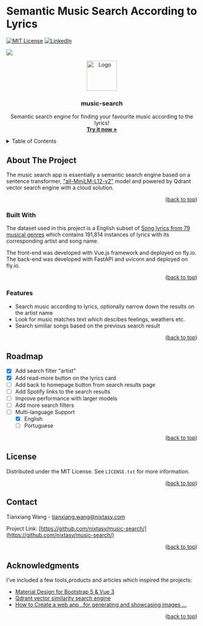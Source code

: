 # Semantic Music Search According to Lyrics

<a name="readme-top"></a>


<!-- PROJECT SHIELDS -->
<!--
*** I'm using markdown "reference style" links for readability.
*** Reference links are enclosed in brackets [ ] instead of parentheses ( ).
*** See the bottom of this document for the declaration of the reference variables
*** for contributors-url, forks-url, etc. This is an optional, concise syntax you may use.
*** https://www.markdownguide.org/basic-syntax/#reference-style-links
-->

[![MIT License][license-shield]][license-url]
[![LinkedIn][linkedin-shield]][linkedin-url]



<!-- PROJECT LOGO -->
![](demo.gif)
<br />
<div align="center">
  <a href="https://github.com/othneildrew/Best-README-Template">
    <img src="https://github.com/nixtasy/music-search/demo.gif" alt="Logo" width="80" height="80">
  </a>

  <h3 align="center">music-search</h3>

  <p align="center">
    Semantic search engine for finding your favourite music according to the lyrics!
    <br />
    <a href="https://search-frontend.fly.dev"><strong>Try it now »</strong></a>
  </p>
</div>



<!-- TABLE OF CONTENTS -->
<details>
  <summary>Table of Contents</summary>
  <ol>
    <li>
      <a href="#about-the-project">About The Project</a>
      <ul>
        <li><a href="#built-with">Built With</a></li>
        <li><a href="#Features">Features</a></li>
      </ul>
    </li>
    <li><a href="#roadmap">Roadmap</a></li>
    <li><a href="#license">License</a></li>
    <li><a href="#contact">Contact</a></li>
    <li><a href="#acknowledgments">Acknowledgments</a></li>
  </ol>
</details>



<!-- ABOUT THE PROJECT -->
## About The Project

The music search app is essentially a semantic search engine based on a sentence transformer, <a href="https://huggingface.co/sentence-transformers/all-MiniLM-L12-v2">"all-MiniLM-L12-v2"</a> model and powered by Qdrant vector search engine with a cloud solution.

<p align="right">(<a href="#readme-top">back to top</a>)</p>



### Built With

The dataset used in this project is a English subset of <a href="https://www.kaggle.com/datasets/neisse/scrapped-lyrics-from-6-genres">Song lyrics from 79 musical genres</a> which contains 191,814 instances of lyrics with its corresponding artist and song name.

The front-end was developed with Vue.js framework and deployed on fly.io. The back-end was developed with FastAPI and uvicorn and deployed on fly.io.

<p align="right">(<a href="#readme-top">back to top</a>)</p>

### Features

* Search music according to lyrics, optionally narrow down the results on the artist name
* Look for music matches text which descibes feelings, weathers etc.
* Search similiar songs based on the previous search result

<p align="right">(<a href="#readme-top">back to top</a>)</p>

<!-- ROADMAP -->
## Roadmap

- [x] Add search filter "artist"
- [x] Add read-more button on the lyrics card
- [ ] Add back to homepage button from search results page
- [ ] Add Spotify links to the search results
- [ ] Improve performance with larger models
- [ ] Add more search filters
- [ ] Multi-language Support
    - [x] English
    - [ ] Portuguese

<p align="right">(<a href="#readme-top">back to top</a>)</p>


<!-- LICENSE -->
## License

Distributed under the MIT License. See `LICENSE.txt` for more information.

<p align="right">(<a href="#readme-top">back to top</a>)</p>



<!-- CONTACT -->
## Contact

Tianxiang Wang  - tianxiang.wang@nixtasy.com

Project Link: [https://github.com/nixtasy/music-search/](https://github.com/nixtasy/music-search/)

<p align="right">(<a href="#readme-top">back to top</a>)</p>



<!-- ACKNOWLEDGMENTS -->
## Acknowledgments

I've included a few tools,products and articles which inspired the projects:

* [Material Design for Bootstrap 5 & Vue 3](https://mdbootstrap.com/docs/vue/)
* [Qdrant vector similarity search engine](https://qdrant.tech)
* [How to Create a web app ..for generating and showcasing images ...](https://medium.com/@sangeeth123sj/how-to-create-a-web-app-using-fastapi-vuejs-and-mongodb-for-generating-and-showcasing-images-193ccdb20091)

<p align="right">(<a href="#readme-top">back to top</a>)</p>



<!-- MARKDOWN LINKS & IMAGES -->
<!-- https://www.markdownguide.org/basic-syntax/#reference-style-links -->
[license-shield]: https://img.shields.io/github/license/othneildrew/Best-README-Template.svg?style=for-the-badge
[license-url]: https://github.com/nixtasy/music-search/blob/main/LICENSE
[linkedin-shield]: https://img.shields.io/badge/-LinkedIn-black.svg?style=for-the-badge&logo=linkedin&colorB=555
[linkedin-url]: https://www.linkedin.com/in/tianxiangwang/
